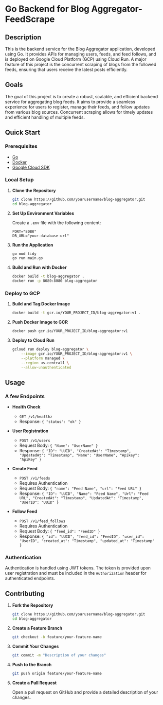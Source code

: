# Go Backend for Blog Aggregator- FeedScrape

## Description

This is the backend service for the Blog Aggregator application, developed using Go. It provides APIs for managing users, feeds, and feed follows, and is deployed on Google Cloud Platform (GCP) using Cloud Run. A major feature of this project is the concurrent scraping of blogs from the followed feeds, ensuring that users receive the latest posts efficiently.

## Goals

The goal of this project is to create a robust, scalable, and efficient backend service for aggregating blog feeds. It aims to provide a seamless experience for users to register, manage their feeds, and follow updates from various blog sources. Concurrent scraping allows for timely updates and efficient handling of multiple feeds.

## Quick Start

### Prerequisites

- [Go](https://golang.org/dl/)
- [Docker](https://www.docker.com/products/docker-desktop)
- [Google Cloud SDK](https://cloud.google.com/sdk/docs/install)

### Local Setup

1. **Clone the Repository**

   ```sh
   git clone https://github.com/yourusername/blog-aggregator.git
   cd blog-aggregator
   ```

2. **Set Up Environment Variables**

   Create a `.env` file with the following content:

   ```env
   PORT="8080"
   DB_URL="your-database-url"
   ```

3. **Run the Application**

   ```sh
   go mod tidy
   go run main.go
   ```

4. **Build and Run with Docker**

   ```sh
   docker build -t blog-aggregator .
   docker run -p 8080:8080 blog-aggregator
   ```

### Deploy to GCP

1. **Build and Tag Docker Image**

   ```sh
   docker build -t gcr.io/YOUR_PROJECT_ID/blog-aggregator:v1 .
   ```

2. **Push Docker Image to GCR**

   ```sh
   docker push gcr.io/YOUR_PROJECT_ID/blog-aggregator:v1
   ```

3. **Deploy to Cloud Run**

   ```sh
   gcloud run deploy blog-aggregator \
       --image gcr.io/YOUR_PROJECT_ID/blog-aggregator:v1 \
       --platform managed \
       --region us-central1 \
       --allow-unauthenticated
   ```

## Usage

### A few Endpoints

- **Health Check**

  - `GET /v1/healthz`
  - Response: `{ "status": "ok" }`

- **User Registration**

  - `POST /v1/users`
  - Request Body: `{ "Name": "UserName" }`
  - Response: `{ "ID": "UUID", "CreatedAt": "Timestamp", "UpdatedAt": "Timestamp", "Name": "UserName", "Apikey": "ApiKey" }`

- **Create Feed**

  - `POST /v1/feeds`
  - Requires Authentication
  - Request Body: `{ "name": "Feed Name", "url": "Feed URL" }`
  - Response: `{ "ID": "UUID", "Name": "Feed Name", "Url": "Feed URL", "CreatedAt": "Timestamp", "UpdatedAt": "Timestamp", "UserID": "UUID" }`

- **Follow Feed**
  - `POST /v1/feed_follows`
  - Requires Authentication
  - Request Body: `{ "feed_id": "FeedID" }`
  - Response: `{ "id": "UUID", "feed_id": "FeedID", "user_id": "UserID", "created_at": "Timestamp", "updated_at": "Timestamp" }`

### Authentication

Authentication is handled using JWT tokens. The token is provided upon user registration and must be included in the `Authorization` header for authenticated endpoints.

## Contributing

1. **Fork the Repository**

   ```sh
   git clone https://github.com/yourusername/blog-aggregator.git
   cd blog-aggregator
   ```

2. **Create a Feature Branch**

   ```sh
   git checkout -b feature/your-feature-name
   ```

3. **Commit Your Changes**

   ```sh
   git commit -m "Description of your changes"
   ```

4. **Push to the Branch**

   ```sh
   git push origin feature/your-feature-name
   ```

5. **Create a Pull Request**

   Open a pull request on GitHub and provide a detailed description of your changes.
